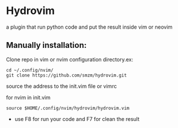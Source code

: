 # Hydrovim
a plugin that run python code and put the result inside vim or neovim

## Manually installation:
Clone repo in vim or nvim configuration directory.ex: 
```
cd ~/.config/nvim/
git clone https://github.com/smzm/hydrovim.git
```

source the address to the init.vim file or vimrc

for nvim in init.vim
``` 
source $HOME/.config/nvim/hydrovim/hydrovim.vim
```

* use F8 for run your code and F7 for clean the result

